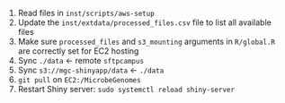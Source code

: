 1. Read files in `inst/scripts/aws-setup`
2. Update the `inst/extdata/processed_files.csv` file to list all available files 
3. Make sure `processed_files` and `s3_mounting` arguments in `R/global.R` are correctly set for EC2 hosting
4. Sync `./data` <- remote `sftpcampus`
5. Sync `s3://mgc-shinyapp/data` <- `./data`
6. `git pull` on `EC2:/MicrobeGenomes`
7. Restart Shiny server: `sudo systemctl reload shiny-server`
